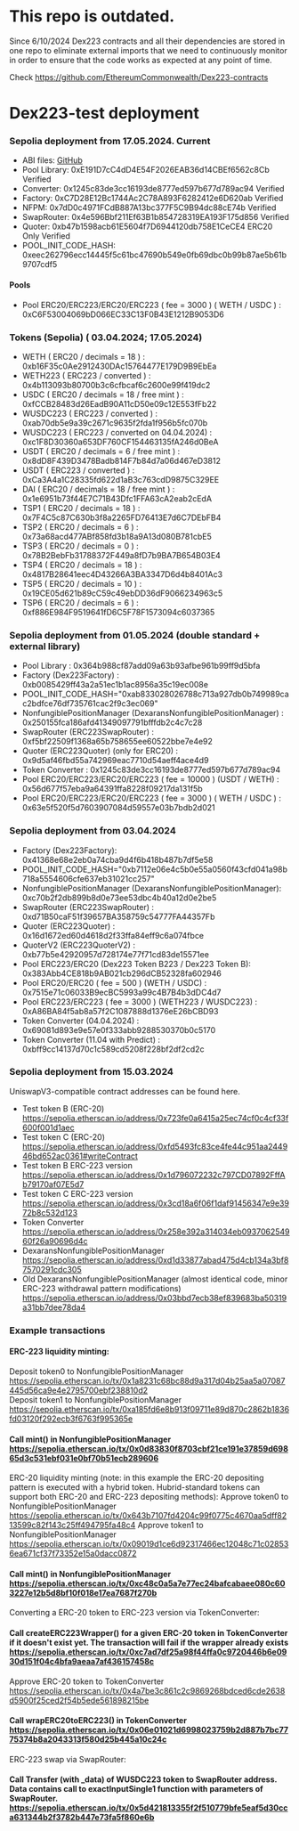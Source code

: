 # This repo is outdated.

Since 6/10/2024 Dex223 contracts and all their dependencies are stored in one repo to eliminate external imports that we need to continuously monitor in order to ensure that the code works as expected at any point of time.

Check https://github.com/EthereumCommonwealth/Dex223-contracts

# Dex223-test deployment

### Sepolia deployment from 17.05.2024. Current

- ABI files: [GitHub](https://github.com/Exzender/Dex223-ABI/tree/main/Sepolia_Double_17-05-2024) 
- Pool Library: 0xE191D7cC4dD4E54F2026EAB36d14CBEf6562c8Cb Verified
- Converter: 0x1245c83de3cc16193de8777ed597b677d789ac94 Verified
- Factory: 0xC7D28E12Bc1744Ac2C78A893F6282412e6D620ab Verified
- NFPM: 0x7dD0c4971FCdB887A13bc377F5C9B94dc88cE74b Verified
- SwapRouter: 0x4e596Bbf211Ef63B1b854728319EA193F175d856 Verified
- Quoter: 0xb47b1598acb61E5604f7D6944120db758E1CeCE4 ERC20 Only Verified
- POOL_INIT_CODE_HASH:
0xeec262796ecc14445f5c61bc47690b549e0fb69dbc0b99b87ae5b61b9707cdf5

#### Pools
- Pool ERC20/ERC223/ERC20/ERC223 ( fee = 3000 ) ( WETH / USDC ) : 
0xC6F53004069bD066EC33C13F0B43E1212B9053D6


### Tokens (Sepolia) ( 03.04.2024; 17.05.2024)

- WETH  ( ERC20 / decimals = 18 ) : 0xb16F35c0Ae2912430DAc15764477E179D9B9EbEa
- WETH223 ( ERC223 / converted ) : 0x4b113093b80700b3c6cfbcaf6c2600e99f419dc2
- USDC ( ERC20 / decimals = 18 / free mint ) : 0xfCCB28483d26EadB90A11cD50e09c12E553fFb22
- WUSDC223 ( ERC223 / converted ) : 0xab70db5e9a39c2671c9635f2fda1f956b5fc070b
- WUSDC223 ( ERC223 / converted on 04.04.2024) : 0xc1F8D30360a653DF760CF154463135fA246d0BeA
- USDT ( ERC20 / decimals = 6 / free mint ) : 0x8dD8F439D3478Badb814F7b84d7a06d467eD3812
- USDT ( ERC223 / converted ) : 0xCa3A4a1C28335fd622d1aB3c763cdD9875C329EE
- DAI ( ERC20 / decimals = 18 / free mint ) : 0x1e6951b73f44E7C71B43Dfc1FFA63cA2eab2cEdA
- TSP1  ( ERC20 / decimals = 18 ) : 0x7F4C5c87C630b3f8a2265FD76413E7d6C7DEbFB4
- TSP2  ( ERC20 / decimals = 6 ) : 0x73a68acd477ABf858fd3b18a9A13d080B781cbE5
- TSP3  ( ERC20 / decimals = 0 ) : 0x78B2BebFb31788372F449a8fD7b9BA7B654B03E4
- TSP4  ( ERC20 / decimals = 18 ) : 0x4817B28641eec4D43266A3BA3347D6d4b8401Ac3
- TSP5  ( ERC20 / decimals = 10 ) : 0x19CE05d621b89cC59c49ebDD36dF9066234963c5
- TSP6  ( ERC20 / decimals = 6 ) : 0xf886E984F9519641fD6C5F78F1573094c6037365


### Sepolia deployment from 01.05.2024 (double standard + external library)
- Pool Library : 0x364b988cf87add09a63b93afbe961b99ff9d5bfa
- Factory (Dex223Factory) : 0xb0085429ff43a2a51ec1b1ac8956a35c19ec008e
- POOL_INIT_CODE_HASH="0xab833028026788c713a927db0b749989cac2bdfce76df735761cac2f9c3ec069"
- NonfungiblePositionManager (DexaransNonfungiblePositionManager) : 0x250155fca186afd41349097791bfffdb2c4c7c28
- SwapRouter (ERC223SwapRouter) : 0xf5bf22509f1368a65b758655ee60522bbe7e4e92
- Quoter (ERC223Quoter) (only for ERC20) : 0x9d5af46fbd55a742969eac7710d54aeff4ace4d9
- Token Converter : 0x1245c83de3cc16193de8777ed597b677d789ac94
- Pool ERC20/ERC223/ERC20/ERC223 ( fee = 10000 ) (USDT / WETH) : 0x56d677f57eba9a64391ffa8228f09217da131f5b
- Pool ERC20/ERC223/ERC20/ERC223 ( fee = 3000 ) ( WETH / USDC ) : 0x63e5f520f5d7603907084d59557e03b7bdb2d021


### Sepolia deployment from 03.04.2024
- Factory (Dex223Factory): 0x41368e68e2eb0a74cba9d4f6b418b487b7df5e58
- POOL_INIT_CODE_HASH="0xb7112e06e4c5b0e55a0560f43cfd041a98b718a5554606cfe637eb31021cc257"
- NonfungiblePositionManager (DexaransNonfungiblePositionManager): 0xc70b2f2db899b8d0e73ee53dbc4b40a12d0e2be5
- SwapRouter (ERC223SwapRouter) : 0xd71B50caF51f39657BA358759c54777FA44357Fb
- Quoter (ERC223Quoter) : 0x16d1672ed60d4618d2f33ffa84eff9c6a074fbce
- QuoterV2 (ERC223QuoterV2) : 0xb77b5e42920957d728174e77f71cd83de15571ee
- Pool ERC223/ERC20 (Dex223 Token B223 / Dex223 Token B): 0x383Abb4CE818b9AB021cb296dCB52328fa602946
- Pool ERC20/ERC20 ( fee = 500 ) (WETH / USDC) : 0x7515e71c06033B9ecBC5993a99c4B7B4b3dDC4d7
- Pool ERC223/ERC223 ( fee = 3000 ) (WETH223 / WUSDC223) : 0xA86BA84f5ab8a57f2C1087888d1376eE26bCBD93
- Token Converter (04.04.2024) : 0x69081d893e9e57e0f333abb9288530370b0c5170
- Token Converter (11.04 with Predict) : 0xbff9cc14137d70c1c589cd5208f228bf2df2cd2c

### Sepolia deployment from 15.03.2024
UniswapV3-compatible contract addresses can be found here.
- Test token B (ERC-20) https://sepolia.etherscan.io/address/0x723fe0a6415a25ec74cf0c4cf33f600f001d1aec
- Test token C (ERC-20) https://sepolia.etherscan.io/address/0xfd5493fc83ce4fe44c951aa244946bd652ac0361#writeContract
- Test token B ERC-223 version https://sepolia.etherscan.io/address/0x1d796072232c797CD07892FffAb79170af07E5d7
- Test token C ERC-223 version https://sepolia.etherscan.io/address/0x3cd18a6f06f1daf91456347e9e3972b8c532d123
- Token Converter https://sepolia.etherscan.io/address/0x258e392a314034eb093706254960f26a90696d4c
- DexaransNonfungiblePositionManager https://sepolia.etherscan.io/address/0xd1d33877abad475d4cb134a3bf87570291cdc305
- Old DexaransNonfungiblePositionManager (almost identical code, minor ERC-223 withdrawal pattern modifications) https://sepolia.etherscan.io/address/0x03bbd7ecb38ef839683ba50319a31bb7dee78da4

### Example transactions
#### ERC-223 liquidity minting:
Deposit token0 to NonfungiblePositionManager https://sepolia.etherscan.io/tx/0x1a8231c68bc88d9a317d04b25aa5a07087445d56ca9e4e2795700ebf238810d2  
Deposit token1 to NonfungiblePositionManager https://sepolia.etherscan.io/tx/0xa185fd6e8b913f09711e89d870c2862b1836fd03120f292ecb3f6763f995365e 
#### Call mint() in NonfungiblePositionManager https://sepolia.etherscan.io/tx/0x0d83830f8703cbf21ce191e37859d69865d3c531ebf031e0bf70b51ecb289606
ERC-20 liquidity minting (note: in this example the ERC-20 depositing pattern is executed with a hybrid token. Hubrid-standard tokens can support both ERC-20 and ERC-223 depositing methods):
Approve token0 to NonfungiblePositionManager https://sepolia.etherscan.io/tx/0x643b7107fd4204c99f0775c4670aa5dff8213599c82f143c25ff494795fa48c4
Approve token1 to NonfungiblePositionManager https://sepolia.etherscan.io/tx/0x09019d1ce6d92317466ec12048c71c028536ea671cf37f73352e15a0dacc0872
#### Call mint() in NonfungiblePositionManager https://sepolia.etherscan.io/tx/0xc48c0a5a7e77ec24bafcabaee080c603227e12b5d8bf10f018e17ea7687f270b
Converting a ERC-20 token to ERC-223 version via TokenConverter:
#### Call createERC223Wrapper() for a given ERC-20 token in TokenConverter if it doesn't exist yet. The transaction will fail if the wrapper already exists https://sepolia.etherscan.io/tx/0xc7ad7df25a98f44ffa0c9720446b6e0930d151f04c4bfa9aeaa7af436157458c
Approve ERC-20 token to TokenConverter https://sepolia.etherscan.io/tx/0x4a7be3c861c2c9869268bdced6cde2638d5900f25ced2f54b5ede561898215be
#### Call wrapERC20toERC223() in TokenConverter https://sepolia.etherscan.io/tx/0x06e01021d6998023759b2d887b7bc7775374b8a2043313f580d25b445a10c24c
ERC-223 swap via SwapRouter:
#### Call Transfer (with _data) of WUSDC223 token to SwapRouter address. Data contains call to exactInputSingle1 function with parameters of SwapRouter. https://sepolia.etherscan.io/tx/0x5d421813355f2f510779bfe5eaf5d30cca631344b2f3782b447e73fa5f860e6b

